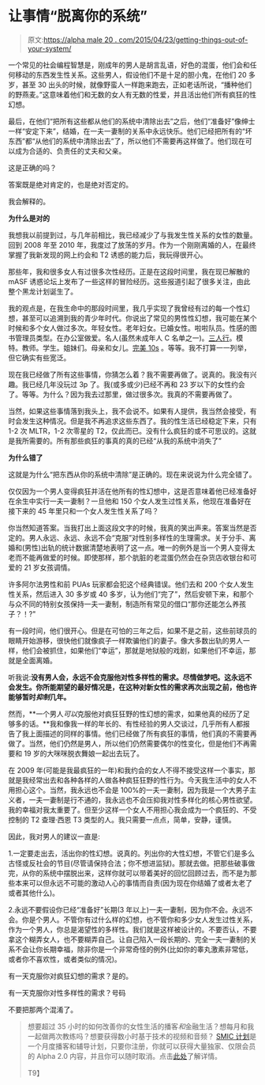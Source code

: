 # 让事情“脱离你的系统”

> 原文:[https://alpha male 20 . com/2015/04/23/getting-things-out-of-your-system/](https://alphamale20.com/2015/04/23/getting-things-out-of-your-system/)

一个常见的社会编程智慧是，刚成年的男人是胡言乱语，好色的混蛋，他们会和任何移动的东西发生性关系。这些男人，假设他们不是十足的胆小鬼，在他们 20 多岁，甚至 30 出头的时候，就像野蛮人一样跑来跑去，正如老话所说，“播种他们的野燕麦。”这意味着他们和无数的女人有无数的性爱，并且活出他们所有疯狂的性幻想。

最后，在他们“把所有这些都从他们的系统中清除出去”之后，他们“准备好”像绅士一样“安定下来”，结婚，在一夫一妻制的关系中永远快乐。他们已经把所有的“坏东西”都“从他们的系统中清除出去”了，所以他们不需要再这样做了。他们现在可以成为合适的、负责任的丈夫和父亲。

这是正确的吗？

答案既是绝对肯定的，也是绝对否定的。

我会解释的。

**为什么是对的**

我想我以前提到过，与几年前相比，我已经减少了与我发生性关系的女性的数量。回到 2008 年至 2010 年，我度过了放荡的岁月。作为一个刚刚离婚的人，在最终掌握了我新发现的网上约会和 T2 诱惑的能力后，我玩得很开心。

那些年，我和很多女人有过很多次性经历。正是在这段时间里，我在现已解散的 mASF 诱惑论坛上发布了一些这样的冒险经历。这些报道引起了很多关注，由此整个黑龙计划诞生了。

我的观点是，在我生命中的那段时间里，我几乎实现了我曾经有过的每一个性幻想，甚至可以追溯到我的青少年时代。你说出了常见的男性性幻想，我可能在某个时候和多个女人做过多次。年轻女性。老年妇女。已婚女性。啦啦队员。性感的图书管理员类型。在办公室做爱。名人(虽然未成年人 C 名单之一)。[三人行](https://blackdragonblog.com/2010/09/19/threesomes/ "Threesomes")。模特。教师。学生。姐妹们。母亲和女儿。[完美 10s](https://blackdragonblog.com/2014/05/05/perfect-tens/ "Perfect Tens") 。等等。我不打算一一列举，但它确实有些宽泛。

现在我已经做了所有这些事情，你猜怎么着？我不需要再做了。说真的。我没有兴趣。我已经几年没玩过 3p 了。我(或多或少)已经不再和 23 岁以下的女性约会了。等等。为什么？因为我去过那里，做过很多次。我真的不需要再做了。

当然，如果这些事情落到我头上，我不会说不。如果有人提供，我当然会接受，有时会发生这种情况。但是我不再追求这些东西了。我的性生活已经稳定下来，只有 1-2 次 MLTR，1-2 次零星的 T2，仅此而已。没有什么疯狂的或不可思议的。这就是我所需要的。所有那些疯狂的事真的真的已经“从我的系统中消失了”

**为什么错了**

这就是为什么“把东西从你的系统中清除”是正确的。现在来说说为什么完全错了。

仅仅因为一个男人变得疯狂并活在他所有的性幻想中，这是否意味着他已经准备好在余生中实行一夫一妻制？一旦他和 150 个女人发生过性关系，他现在准备好在接下来的 45 年里只和一个女人发生性关系了吗？

你当然知道答案。当我打出上面这段文字的时候，我真的笑出声来。答案当然是否定的。男人永远、永远、永远不会“克服”对性别多样性的生理需求。关于分手、离婚和(男性)出轨的统计数据清楚地表明了这一点。唯一的例外是当一个男人变得太老而不能再做爱的时候。即使那样，那个肮脏的老混蛋仍然会在杂货店收银台和可爱的 21 岁女孩调情。

许多阿尔法男性和前 PUAs 玩家都会犯这个经典错误。他们去和 200 个女人发生性关系，然后进入 30 多岁或 40 多岁，认为他们“完了”，然后安顿下来，和那个与众不同的特别女孩保持一夫一妻制，制造所有常见的借口“那你还能怎么养孩子？！?"

有一段时间，他们很开心。但是在可怕的三年之后，如果不是之前，这些前球员的眼睛开始游移，很快他们就像疯子一样欺骗他们的妻子。像大多数出轨的男人一样，他们会被抓住，如果他们“幸运”，那就是地狱般的戏剧，如果他们不幸运，那就是全面离婚。

听我说:**没有男人会，永远不会克服他对性多样性的需求。尽情做梦吧。这永远不会发生。你所能期望的最好情况是，在这种对新女性的需求再次出现之前，他也许能够暂时*抑制*几年。**

然而，**一个男人*可以*克服他对疯狂狂野的性幻想的需求，如果他真的经历了足够多的话。**我和像我一样的年长的、有性经验的男人交谈过，几乎所有人都报告了我上面描述的同样的事情。他们已经做了所有疯狂的事情，他们真的不需要再做了。当然，他们仍然是男人，所以他们仍然需要偶尔的性变化，但是他们不再需要和 19 岁的大咪咪脱衣舞娘一起出去玩了。

在 2009 年(可能是我最疯狂的一年)和我约会的女人不得不接受这样一个事实，那就是我经常出去和各种各样的人做各种疯狂狂野的性行为。今天我生活中的女人不用担心这个。当然，我永远也不会是 100%的一夫一妻制，因为我是一个大男子主义者，一夫一妻制是行不通的，我永远也不会压抑我对性多样化的核心男性欲望。我的幸福对我太重要了。但至少这样一个女人不用担心我会成为一个疯狂的、不受控制的 T2 查理·西恩 T3 类型的人。我只需要一点点，简单，安静，谨慎。

因此，我对男人的建议一直是:

1.一定要走出去，活出你的性幻想。说真的。列出你的大性幻想，不管它们是多么古怪或反社会的节目(尽管请保持合法；你不想进监狱)。那就去做。把那些破事做完，从你的系统中摆脱出来，这样你就可以带着美好的回忆回顾过去，而不是为那些本来可以但永远不可能的激动人心的事情而自责(因为现在你结婚了或者太老了或者其他什么)。

2.永远不要假设你已经“准备好”长期(3 年以上)一夫一妻制，因为你不会。永远不会。你是个男人。不管你有过什么样的幻想，也不管你和多少女人发生过性关系，作为一个男人，你总是渴望性的多样性。我们就是这样被设计的。不要否认，不要拿这个糊弄女人，也不要糊弄自己。让自己陷入一段长期的、完全一夫一妻制的关系不会让你长期幸福，除非你是一个非常奇怪的例外(比如你的睾丸激素非常低，或者你不喜欢性，或者类似的情况)。

有一天克服你对疯狂幻想的需求？是的。

有一天克服你对性多样性的需求？号码

不要把那两个混淆了。

> 想要超过 35 小时的如何改善你的女性生活的播客*和*金融生活？想每月和我一起做两次教练吗？想要获得数小时基于技术的视频和音频？ [SMIC 计划](https://alphamale20.kartra.com/page/vIL17)是一个月度播客和辅导计划，只要你注册，你就可以获得大量独家、仅限会员的 Alpha 2.0 内容，并且你可以随时取消。点击[此处](https://alphamale20.kartra.com/page/vIL17)了解详情。
> 
> T9】